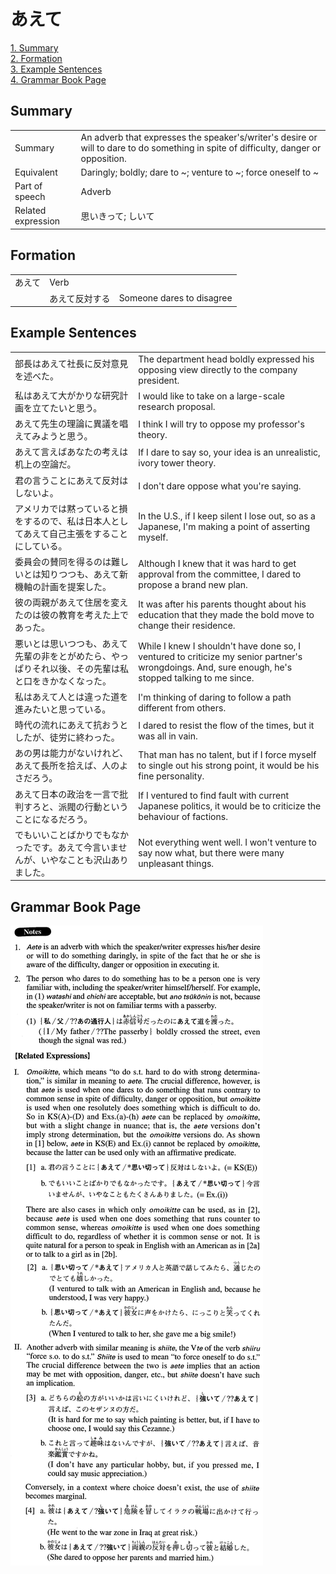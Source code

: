 # あえて

[1. Summary](#summary)<br>
[2. Formation](#formation)<br>
[3. Example Sentences](#example-sentences)<br>
[4. Grammar Book Page](#grammar-book-page)<br>


## Summary

<table><tr>   <td>Summary</td>   <td>An adverb that expresses the speaker's/writer's desire or will to dare to do something in spite of difficulty, danger or opposition.</td></tr><tr>   <td>Equivalent</td>   <td>Daringly; boldly; dare to ~; venture to ~; force oneself to ~</td></tr><tr>   <td>Part of speech</td>   <td>Adverb</td></tr><tr>   <td>Related expression</td>   <td>思いきって; しいて</td></tr></table>

## Formation

<table class="table"><tbody><tr class="tr head"><td class="td"><span class="concept">あえて</span> </td><td class="td">Verb</td><td class="td">&nbsp;</td></tr><tr class="tr"><td class="td">&nbsp;</td><td class="td"><span class="concept">あえて</span><span>反対する</span> </td><td class="td">Someone dares to disagree</td></tr></tbody></table>

## Example Sentences

<table><tr>   <td>部長はあえて社長に反対意見を述べた。</td>   <td>The department head boldly expressed his opposing view directly to the company president.</td></tr><tr>   <td>私はあえて大がかりな研究計画を立てたいと思う。</td>   <td>I would like to take on a large-scale research proposal.</td></tr><tr>   <td>あえて先生の理論に異議を唱えてみようと思う。</td>   <td>I think I will try to oppose my professor's theory.</td></tr><tr>   <td>あえて言えばあなたの考えは机上の空論だ。</td>   <td>If I dare to say so, your idea is an unrealistic, ivory tower theory.</td></tr><tr>   <td>君の言うことにあえて反対はしないよ。</td>   <td>I don't dare oppose what you're saying.</td></tr><tr>   <td>アメリカでは黙っていると損をするので、私は日本人としてあえて自己主張をすることにしている。</td>   <td>In the U.S., if I keep silent I lose out, so as a Japanese, I'm making a point of asserting myself.</td></tr><tr>   <td>委員会の賛同を得るのは難しいとは知りつつも、あえて新機軸の計画を提案した。</td>   <td>Although I knew that it was hard to get approval from the committee, I dared to propose a brand new plan.</td></tr><tr>   <td>彼の両親があえて住居を変えたのは彼の教育を考えた上であった。</td>   <td>It was after his parents thought about his education that they made the bold move to change their residence.</td></tr><tr>   <td>悪いとは思いつつも、あえて先輩の非をとがめたら、やっぱりそれ以後、その先輩は私と口をきかなくなった。</td>   <td>While I knew I shouldn't have done so, I ventured to criticize my senior partner's wrongdoings. And, sure enough, he's stopped talking to me since.</td></tr><tr>   <td>私はあえて人とは違った道を進みたいと思っている。</td>   <td>I'm thinking of daring to follow a path different from others.</td></tr><tr>   <td>時代の流れにあえて抗おうとしたが、徒労に終わった。</td>   <td>I dared to resist the flow of the times, but it was all in vain.</td></tr><tr>   <td>あの男は能力がないけれど、あえて長所を拾えば、人のよさだろう。</td>   <td>That man has no talent, but if I force myself to single out his strong point, it would be his fine personality.</td></tr><tr>   <td>あえて日本の政治を一言で批判すろと、派閥の行動ということになるだろう。</td>   <td>If I ventured to find fault with current Japanese politics, it would be to criticize the behaviour of factions.</td></tr><tr>   <td>でもいいことばかりでもなかったです。あえて今言いませんが、いやなことも沢山ありました。</td>   <td>Not everything went well. I won't venture to say now what, but there were many unpleasant things.</td></tr></table>

## Grammar Book Page

![](../img/Advancedあえて.png)

